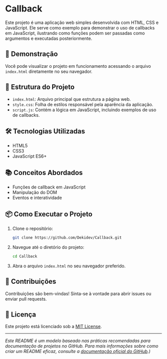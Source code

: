 # Callback

Este projeto é uma aplicação web simples desenvolvida com HTML, CSS e JavaScript. Ele serve como exemplo para demonstrar o uso de callbacks em JavaScript, ilustrando como funções podem ser passadas como argumentos e executadas posteriormente.

## 🚀 Demonstração

Você pode visualizar o projeto em funcionamento acessando o arquivo `index.html` diretamente no seu navegador.

## 📁 Estrutura do Projeto

- `index.html`: Arquivo principal que estrutura a página web.
- `style.css`: Folha de estilos responsável pela aparência da aplicação.
- `script.js`: Contém a lógica em JavaScript, incluindo exemplos de uso de callbacks.

## 🛠️ Tecnologias Utilizadas

- HTML5
- CSS3
- JavaScript ES6+

## 📚 Conceitos Abordados

- Funções de callback em JavaScript
- Manipulação do DOM
- Eventos e interatividade

## 📦 Como Executar o Projeto

1. Clone o repositório:
   ```bash
   git clone https://github.com/Dekidev/Callback.git
   ```

2. Navegue até o diretório do projeto:
   ```bash
   cd Callback
   ```

3. Abra o arquivo `index.html` no seu navegador preferido.

## 🤝 Contribuições

Contribuições são bem-vindas! Sinta-se à vontade para abrir issues ou enviar pull requests.

## 📄 Licença

Este projeto está licenciado sob a [MIT License](LICENSE).

---

*Este README é um modelo baseado nas práticas recomendadas para documentação de projetos no GitHub. Para mais informações sobre como criar um README eficaz, consulte a [documentação oficial do GitHub](https://docs.github.com/articles/about-readmes).)*
